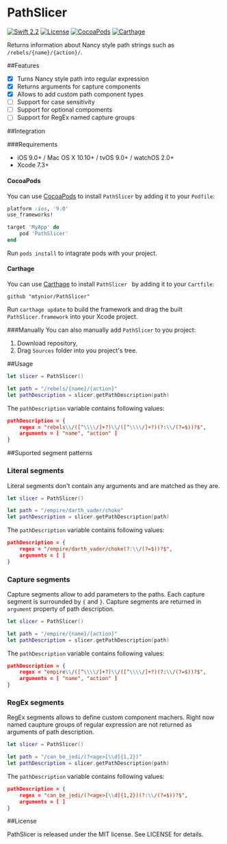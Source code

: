 # PathSlicer 
[![Swift 2.2](https://img.shields.io/badge/language-Swift-orange.svg?style=flat)](https://developer.apple.com/swift/) [![License](https://img.shields.io/badge/license-MIT-blue.svg)](https://github.com/mtynior/PathSlicer/blob/master/LICENSE.md) [![CocoaPods](https://img.shields.io/cocoapods/v/PathSlicer.svg)](https://cocoapods.org/pods/PathSlicer) [![Carthage](https://img.shields.io/badge/Carthage-compatible-4BC51D.svg?style=flat)](https://github.com/Carthage/Carthage)

Returns information about Nancy style path strings such as `/rebels/{name}/{action}/`.

##Features

- [x] Turns Nancy style path into regular expression
- [x] Returns arguments for capture components
- [x] Allows to add custom path component types
- [ ] Support for case sensitivity
- [ ] Support for optional compoments
- [ ] Support for RegEx named capture groups

##Integration

###Requirements

- iOS 9.0+ / Mac OS X 10.10+ / tvOS 9.0+ / watchOS 2.0+
- Xcode 7.3+

#### CocoaPods
You can use [CocoaPods](http://cocoapods.org/) to install `PathSlicer` by adding it to your `Podfile`:

```ruby
platform :ios, '9.0'
use_frameworks!

target 'MyApp' do
	pod 'PathSlicer'
end
```
Run `pods install` to intagrate pods with your project.

#### Carthage
You can use [Carthage](https://github.com/Carthage/Carthage) to install `PathSlicer ` by adding it to your `Cartfile`:

```
github "mtynior/PathSlicer"
```
Run `carthage update` to build the framework and drag the built `PathSlicer.framework` into your Xcode project.

###Manually
You can also manually add `PathSlicer` to you project:

1. Download repository,
2. Drag `Sources` folder into you project's tree.

##Usage

```swift
let slicer = PathSlicer()

let path = "/rebels/{name}/{action}"
let pathDescription = slicer.getPathDescription(path)
```
The `pathDescription` variable contains following values:

```json
pathDescription = {
	regex = "rebels\\/([^\\\\/]+?)\\/([^\\\\/]+?)(?:\\/(?=$))?$",
	arguments = [ "name", "action" ]
}
```

##Suported segment patterns

### Literal segments
Literal segments don't contain any arguments and are matched as they are.

```swift
let slicer = PathSlicer()

let path = "/empire/darth_vader/choke"
let pathDescription = slicer.getPathDescription(path)
```
The `pathDescription` variable contains following values:

```json
pathDescription = {
	regex = "/empire/darth_vader/choke(?:\\/(?=$))?$",
	arguments = [ ]
}
```

### Capture segments
Capture segments allow to add parameters to the paths. Each capture segment is surrounded by `{` and `}`. Capture segments are returned in `argument` property of path description. 

```swift
let slicer = PathSlicer()

let path = "/empire/{name}/{action}"
let pathDescription = slicer.getPathDescription(path)
```
The `pathDescription` variable contains following values:

```json
pathDescription = {
	regex = "empire\\/([^\\\\/]+?)\\/([^\\\\/]+?)(?:\\/(?=$))?$",
	arguments = [ "name", "action" ]
}
```

### RegEx segments 
RegEx segments allows to define custom component machers. Right now named caupture groups of regular expression are not returned as arguments of path description.

```swift
let slicer = PathSlicer()

let path = "/can_be_jedi/(?<age>[\\d]{1,2})"
let pathDescription = slicer.getPathDescription(path)
```
The `pathDescription` variable contains following values:

```json
pathDescription = {
	regex = "can_be_jedi/(?<age>[\\d]{1,2})(?:\\/(?=$))?$",
	arguments = [ ]
}
```

##License

PathSlicer is released under the MIT license. See LICENSE for details.